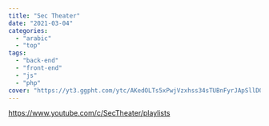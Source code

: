 ```yaml
---
title: "Sec Theater"
date: "2021-03-04"
categories:
  - "arabic"
  - "top"
tags:
  - "back-end"
  - "front-end"
  - "js"
  - "php"
cover: "https://yt3.ggpht.com/ytc/AKedOLTs5xPwjVzxhss34sTUBnFyrJApSllD0pa3oQaOhw=s88-c-k-c0x00ffffff-no-rj"
---
```


https://www.youtube.com/c/SecTheater/playlists
